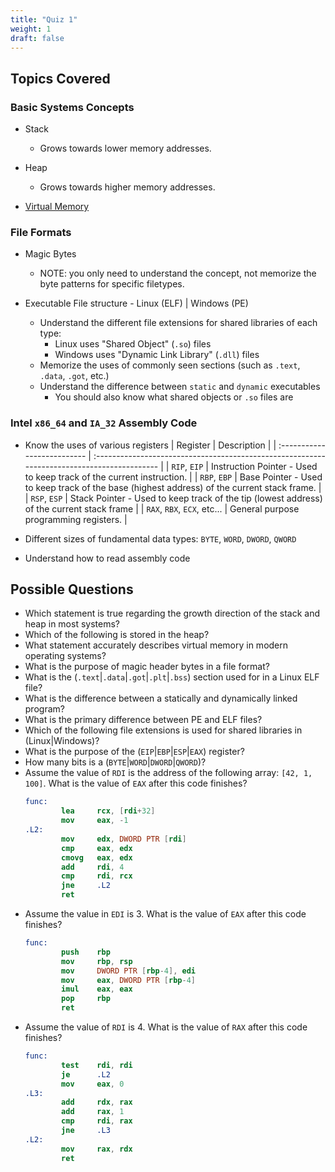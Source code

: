 ```yaml
---
title: "Quiz 1"
weight: 1
draft: false
---
```


## Topics Covered

### Basic Systems Concepts

- Stack
  - Grows towards lower memory addresses.

- Heap
  - Grows towards higher memory addresses.

- [Virtual Memory](https://en.wikipedia.org/wiki/Virtual_memory)

### File Formats

- Magic Bytes
  - NOTE: you only need to understand the concept, not memorize the byte
    patterns for specific filetypes.

- Executable File structure - Linux (ELF) | Windows (PE)
  - Understand the different file extensions for shared libraries of each type:
    - Linux uses "Shared Object" (`.so`) files
    - Windows uses "Dynamic Link Library" (`.dll`) files
  - Memorize the uses of commonly seen sections (such as `.text`, `.data`,
    `.got`, etc.)
  - Understand the difference between `static` and `dynamic` executables
    - You should also know what shared objects or `.so` files are

### Intel `x86_64` and `IA_32` Assembly Code

- Know the uses of various registers
  | Register                    | Description                                                                                 |
  | :-------------------------- | :------------------------------------------------------------------------------------------ |
  | `RIP`, `EIP`                | Instruction Pointer - Used to keep track of the current instruction.                        |
  | `RBP`, `EBP`                | Base Pointer - Used to keep track of the base (highest address) of the current stack frame. |
  | `RSP`, `ESP`                | Stack Pointer - Used to keep track of the tip (lowest address) of the current stack frame   |
  | `RAX`, `RBX`, `ECX`, etc... | General purpose programming registers.                                                      |

- Different sizes of fundamental data types: `BYTE`, `WORD`, `DWORD`, `QWORD`
- Understand how to read assembly code

## Possible Questions

- Which statement is true regarding the growth direction of the stack and heap
  in most systems?
- Which of the following is stored in the heap?
- What statement accurately describes virtual memory in modern operating
  systems?
- What is the purpose of magic header bytes in a file format?
- What is the (`.text`|`.data`|`.got`|`.plt`|`.bss`) section used for in a Linux
  ELF file?
- What is the difference between a statically and dynamically linked program?
- What is the primary difference between PE and ELF files?
- Which of the following file extensions is used for shared libraries in
  (Linux|Windows)?
- What is the purpose of the (`EIP`|`EBP`|`ESP`|`EAX`) register?
- How many bits is a (`BYTE`|`WORD`|`DWORD`|`QWORD`)?
- Assume the value of `RDI` is the address of the following array:
  `[42, 1, 100]`. What is the value of `EAX` after this code finishes?
  ```NASM
  func:
          lea     rcx, [rdi+32]
          mov     eax, -1
  .L2:
          mov     edx, DWORD PTR [rdi]
          cmp     eax, edx
          cmovg   eax, edx
          add     rdi, 4
          cmp     rdi, rcx
          jne     .L2
          ret
  ```
- Assume the value in `EDI` is 3. What is the value of `EAX` after this code
  finishes?
  ```NASM
  func:
          push    rbp
          mov     rbp, rsp
          mov     DWORD PTR [rbp-4], edi
          mov     eax, DWORD PTR [rbp-4]
          imul    eax, eax
          pop     rbp
          ret
  ```
- Assume the value of `RDI` is 4. What is the value of `RAX` after this code
  finishes?
  ```NASM
  func:
          test    rdi, rdi
          je      .L2
          mov     eax, 0
  .L3:
          add     rdx, rax
          add     rax, 1
          cmp     rdi, rax
          jne     .L3
  .L2:
          mov     rax, rdx
          ret
  ```
